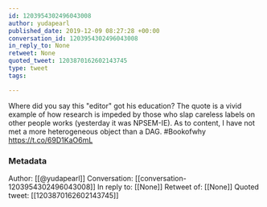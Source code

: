```yaml
---
id: 1203954302496043008
author: yudapearl
published_date: 2019-12-09 08:27:28 +00:00
conversation_id: 1203954302496043008
in_reply_to: None
retweet: None
quoted_tweet: 1203870162602143745
type: tweet
tags:

---
```


Where did you say this "editor" got his education? The quote is a vivid example of how research is impeded by those who slap careless labels on other people works (yesterday it was NPSEM-IE). As to content, I have not met a more heterogeneous object than a DAG. #Bookofwhy https://t.co/69D1KaO6mL

### Metadata

Author: [[@yudapearl]]
Conversation: [[conversation-1203954302496043008]]
In reply to: [[None]]
Retweet of: [[None]]
Quoted tweet: [[1203870162602143745]]
